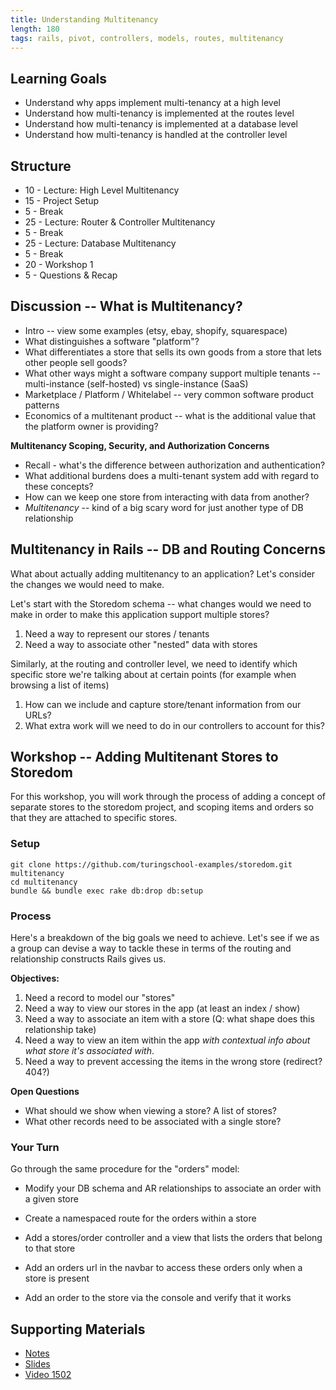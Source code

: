 ```yaml
---
title: Understanding Multitenancy
length: 180
tags: rails, pivot, controllers, models, routes, multitenancy
---
```


## Learning Goals

* Understand why apps implement multi-tenancy at a high level
* Understand how multi-tenancy is implemented at the routes level
* Understand how multi-tenancy is implemented at a database level
* Understand how multi-tenancy is handled at the controller level

## Structure

* 10 - Lecture: High Level Multitenancy
* 15 - Project Setup
* 5  - Break
* 25 - Lecture: Router & Controller Multitenancy
* 5  - Break
* 25 - Lecture: Database Multitenancy
* 5  - Break
* 20 - Workshop 1
* 5  - Questions & Recap

## Discussion -- What is Multitenancy?

* Intro -- view some examples (etsy, ebay, shopify, squarespace)
* What distinguishes a software "platform"?
* What differentiates a store that sells its own goods from a store that lets other people sell goods?
* What other ways might a software company support multiple tenants -- multi-instance (self-hosted)
vs single-instance (SaaS)
* Marketplace / Platform / Whitelabel -- very common software product patterns
* Economics of a multitenant product -- what is the additional value that the platform owner
is providing?

__Multitenancy Scoping, Security, and Authorization Concerns__

* Recall - what's the difference between authorization and authentication?
* What additional burdens does a multi-tenant system add with regard to these concepts?
* How can we keep one store from interacting with data from another?
* _Multitenancy_ -- kind of a big scary word for just another type of DB relationship

## Multitenancy in Rails -- DB and Routing Concerns

What about actually adding multitenancy to an application? Let's consider
the changes we would need to make.

Let's start with the Storedom schema -- what changes would we need to make in order to
make this application support multiple stores?

1. Need a way to represent our stores / tenants
2. Need a way to associate other "nested" data with stores

Similarly, at the routing and controller level, we need to identify
which specific store we're talking about at certain points (for example when
browsing a list of items)

1. How can we include and capture store/tenant information from our URLs?
2. What extra work will we need to do in our controllers to account for this?

## Workshop -- Adding Multitenant Stores to Storedom

For this workshop, you will work through the process of adding a concept
of separate stores to the storedom project, and scoping items and orders so
that they are attached to specific stores.

### Setup

```
git clone https://github.com/turingschool-examples/storedom.git multitenancy
cd multitenancy
bundle && bundle exec rake db:drop db:setup
```

### Process

Here's a breakdown of the big goals we need to achieve. Let's
see if we as a group can devise a way to tackle these in terms
of the routing and relationship constructs Rails gives us.

__Objectives:__

1. Need a record to model our "stores"
2. Need a way to view our stores in the app (at least an index / show)
3. Need a way to associate an item with a store (Q: what shape does this relationship take)
4. Need a way to view an item within the app _with contextual info about what store it's associated with_.
5. Need a way to prevent accessing the items in the wrong store (redirect? 404?)

__Open Questions__

* What should we show when viewing a store? A list of stores?
* What other records need to be associated with a single store?

### Your Turn

Go through the same procedure for the "orders" model:

* Modify your DB schema and AR relationships to associate an order with a given store

* Create a namespaced route for the orders within a store
* Add a stores/order controller and a view that lists the orders that belong to that store
* Add an orders url in the navbar to access these orders only when a store is present
* Add an order to the store via the console and verify that it works

## Supporting Materials

* [Notes](https://www.dropbox.com/s/kpm2ddj6k08hzrk/Turing%20-%20Understanding%20Multitenancy%20%28Notes%29.pages?dl=0)
* [Slides](https://www.dropbox.com/s/7so7sacihvoelfs/Turing%20-%20Understanding%20Multitenancy.key?dl=0)
* [Video 1502](https://vimeo.com/128198524)
